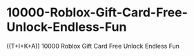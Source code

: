 # 10000-Roblox-Gift-Card-Free-Unlock-Endless-Fun
((T+I+K+A)) 10000 Roblox Gift Card Free Unlock Endless Fun
